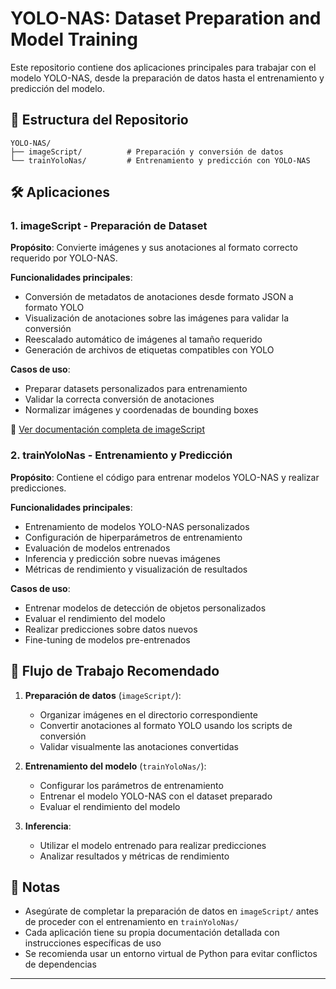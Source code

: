 # YOLO-NAS: Dataset Preparation and Model Training

Este repositorio contiene dos aplicaciones principales para trabajar con el modelo YOLO-NAS, desde la preparación de datos hasta el entrenamiento y predicción del modelo.

## 📁 Estructura del Repositorio

```
YOLO-NAS/
├── imageScript/          # Preparación y conversión de datos
└── trainYoloNas/         # Entrenamiento y predicción con YOLO-NAS
```

## 🛠️ Aplicaciones

### 1. imageScript - Preparación de Dataset

**Propósito**: Convierte imágenes y sus anotaciones al formato correcto requerido por YOLO-NAS.

**Funcionalidades principales**:
- Conversión de metadatos de anotaciones desde formato JSON a formato YOLO
- Visualización de anotaciones sobre las imágenes para validar la conversión
- Reescalado automático de imágenes al tamaño requerido
- Generación de archivos de etiquetas compatibles con YOLO

**Casos de uso**:
- Preparar datasets personalizados para entrenamiento
- Validar la correcta conversión de anotaciones
- Normalizar imágenes y coordenadas de bounding boxes

📖 [Ver documentación completa de imageScript](./imageScript/README.md)

### 2. trainYoloNas - Entrenamiento y Predicción

**Propósito**: Contiene el código para entrenar modelos YOLO-NAS y realizar predicciones.

**Funcionalidades principales**:
- Entrenamiento de modelos YOLO-NAS personalizados
- Configuración de hiperparámetros de entrenamiento
- Evaluación de modelos entrenados
- Inferencia y predicción sobre nuevas imágenes
- Métricas de rendimiento y visualización de resultados

**Casos de uso**:
- Entrenar modelos de detección de objetos personalizados
- Evaluar el rendimiento del modelo
- Realizar predicciones sobre datos nuevos
- Fine-tuning de modelos pre-entrenados

## 🚀 Flujo de Trabajo Recomendado

1. **Preparación de datos** (`imageScript/`):
   - Organizar imágenes en el directorio correspondiente
   - Convertir anotaciones al formato YOLO usando los scripts de conversión
   - Validar visualmente las anotaciones convertidas

2. **Entrenamiento del modelo** (`trainYoloNas/`):
   - Configurar los parámetros de entrenamiento
   - Entrenar el modelo YOLO-NAS con el dataset preparado
   - Evaluar el rendimiento del modelo

3. **Inferencia**:
   - Utilizar el modelo entrenado para realizar predicciones
   - Analizar resultados y métricas de rendimiento





## 📝 Notas

- Asegúrate de completar la preparación de datos en `imageScript/` antes de proceder con el entrenamiento en `trainYoloNas/`
- Cada aplicación tiene su propia documentación detallada con instrucciones específicas de uso
- Se recomienda usar un entorno virtual de Python para evitar conflictos de dependencias

---

